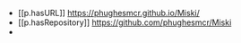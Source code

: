 

- [[p.hasURL]] https://phughesmcr.github.io/Miski/
- [[p.hasRepository]] https://github.com/phughesmcr/Miski
-  